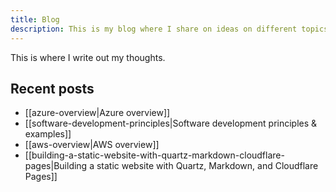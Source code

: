 ```yaml
---
title: Blog
description: This is my blog where I share on ideas on different topics and pieces that are on the top of mind.
---
```


This is where I write out my thoughts.

## Recent posts

- [[azure-overview|Azure overview]]
- [[software-development-principles|Software development principles & examples]]
- [[aws-overview|AWS overview]]
- [[building-a-static-website-with-quartz-markdown-cloudflare-pages|Building a static website with Quartz, Markdown, and Cloudflare Pages]]